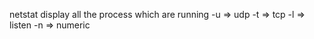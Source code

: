 netstat 
display all the process which are running 
-u => udp 
-t => tcp 
-l => listen 
-n => numeric 
